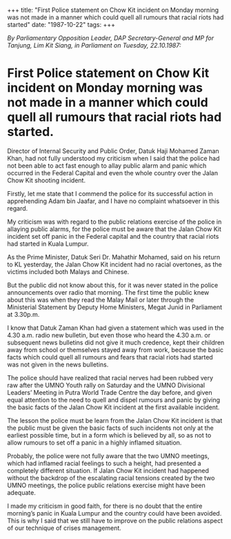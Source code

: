 +++ 
title: "First Police statement on Chow Kit incident on Monday morning was not made in a manner which could quell all rumours that racial riots had started"
date: "1987-10-22"
tags:
+++

_By Parliamentary Opposition Leader, DAP Secretary-General and MP for Tanjung, Lim Kit Siang, in Parliament on Tuesday, 22.10.1987:_

# First Police statement on Chow Kit incident on Monday morning was not made in a manner which could quell all rumours that racial riots had started.

Director of Internal Security and Public Order, Datuk Haji Mohamed Zaman Khan, had not fully understood my criticism when I said that the police had not been able to act fast enough to allay public alarm and panic which occurred in the Federal Capital and even the whole country over the Jalan Chow Kit shooting incident.</u>

Firstly, let me state that I commend the police for its successful action in apprehending Adam bin Jaafar, and I have no complaint whatsoever in this regard.

My criticism was with regard to the public relations exercise of the police in allaying public alarms, for the police must be aware that the Jalan Chow Kit incident set off panic in the Federal capital and the country that racial riots had started in Kuala Lumpur.

As the Prime Minister, Datuk Seri Dr. Mahathir Mohamed, said on his return to KL yesterday, the Jalan Chow Kit incident had no racial overtones, as the victims included both Malays and Chinese.

But the public did not know about this, for it was never stated in the police announcements over radio that morning. The first time the public knew about this was when they read the Malay Mail or later through the Ministerial Statement by Deputy Home Ministers, Megat Junid in Parliament at 3.30p.m.

I know that Datuk Zaman Khan had given a statement which was used in the 4.30 a.m. radio new bulletin, but even those who heard the 4.30 a.m. or subsequent news bulletins did not give it much credence, kept their children away from school or themselves stayed away from work, because the basic facts which could quell all rumours and fears that racial riots had started was not given in the news bulletins.

The police should have realized that racial nerves had been rubbed very raw after the UMNO Youth rally on Saturday and the UMNO Divisional Leaders’ Meeting in Putra World Trade Centre the day before, and given equal attention to the need to quell and dispel rumours and panic by giving the basic facts of the Jalan Chow Kit incident at the first available incident.

The lesson the police must be learn from the Jalan Chow Kit incident is that the public must be given the basic facts of such incidents not only at the earliest possible time, but in a form which is believed by all, so as not to allow rumours to set off a panic in a highly inflamed situation.

Probably, the police were not fully aware that the two UMNO meetings, which had inflamed racial feelings to such a height, had presented a completely different situation. If Jalan Chow Kit incident had happened without the backdrop of the escalating racial tensions created by the two UMNO meetings, the police public relations exercise might have been adequate.

I made my criticism in good faith, for there is no doubt that the entire morning’s panic in Kuala Lumpur and the country could have been avoided. This is why I said that we still have to improve on the public relations aspect of our technique of crises management.
 
